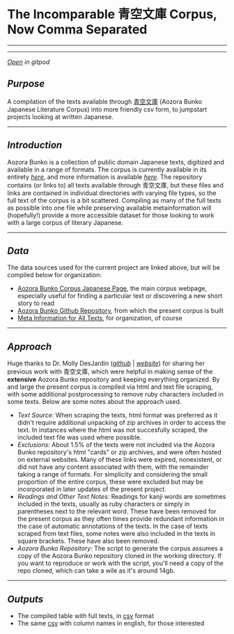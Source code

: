 # The Incomparable 青空文庫 Corpus, **Now Comma Separated**

---

---
[*Open*](https://gitpod.io/#https://github.com/ryancahildebrandt/aozora_corpus) *in gitpod*

## *Purpose*
A compilation of the texts available through [青空文庫](https://www.aozora.gr.jp/) (Aozora Bunko Japanese Literature Corpus) into more friendly csv form, to jumpstart projects looking at written Japanese.

---

## *Introduction*
Aozora Bunko is a collection of public domain Japanese texts, digitized and available in a range of formats. The corpus is currently available in its entirety [*here*](https://github.com/aozorabunko/aozorabunko), and more information is available [*here*](http://en.wikipedia.org/wiki/Aozora_Bunko). The repository contains (or links to) all texts available through 青空文庫, but these files and links are contained in individual directories with varying file types, so the full text of the corpus is a bit scattered. Compiling as many of the full texts as possible into one file while preserving available metainformation will (hopefully!) provide a more accessible dataset for those looking to work with a large corpus of literary Japanese. 

---

## *Data*
The data sources used for the current project are linked above, but will be compiled below for organization:
+ [Aozora Bunko Corpus Japanese Page](https://www.aozora.gr.jp/), the main corpus webpage, especially useful for finding a particular text or discovering a new short story to read
+ [Aozora Bunko Github Repository](https://github.com/aozorabunko/aozorabunko), from which the present corpus is built
+ [Meta Information for All Texts](https://www.aozora.gr.jp/index_pages/person_all.html), for organization, of course

---

## *Approach*
Huge thanks to Dr. Molly DesJardin ([*github*](https://github.com/mollydesjardin) | [*website*](https://www.mollydesjardin.com/)) for sharing her previous work with 青空文庫, which were helpful in making sense of the **extensive** Aozora Bunko repository and keeping everything organized. By and large the present corpus is compiled via html and text file scraping, with some additional postprocessing to remove ruby characters included in some texts. Below are some notes about the approach used.
+ *Text Source:* When scraping the texts, html format was preferred as it didn't require additional unpacking of zip archives in order to access the text. In instances where the html was not succesfully scraped, the included text file was used where possible. 
+ *Exclusions:* About 1.5% of the texts were not included via the Aozora Bunko repository's html "cards" or zip archives, and were often hosted on external websites. Many of these links were expired, nonexistent, or did not have any content associated with them, with the remainder taking a range of formats. For simplicity and considering the small proportion of the entire corpus, these were excluded but may be incorporated in later updates of the present project.
+ *Readings and Other Text Notes:* Readings for kanji words are sometimes included in the texts, usually as ruby characters or simply in parentheses next to the relevant word. These have been removed for the present corpus as they often times provide redundant information in the case of automatic annotations of the texts. In the case of texts scraped from text files, some notes were also included in the texts in square brackets. These have also been removed.
+ *Aozora Bunko Repository:* The script to generate the corpus assumes a copy of the Aozora Bunko repository cloned in the working directory. If you want to reproduce or work with the script, you'll need a copy of the repo cloned, which can take a wile as it's around 14gb.

---

## *Outputs*

+ The compiled table with full texts, in [csv](https://github.com/ryancahildebrandt/aozora_corpus/blob/master/aozora_corpus.csv) format 
+ The same [csv](https://github.com/ryancahildebrandt/aozora_corpus/blob/master/aozora_corpus_en.csv) with column names in english, for those interested
